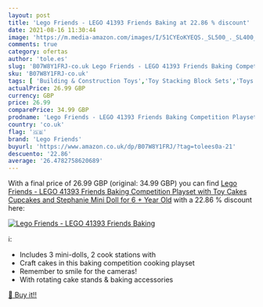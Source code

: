 ```yaml
---
layout: post
title: 'Lego Friends - LEGO 41393 Friends Baking at 22.86 % discount'
date: 2021-08-16 11:30:44
image: 'https://m.media-amazon.com/images/I/51CYEoKYEQS._SL500_._SL400_.jpg'
comments: true
category: ofertas
author: 'tole.es'
slug: 'B07W8Y1FRJ-co.uk Lego Friends - LEGO 41393 Friends Baking Competition...'
sku: 'B07W8Y1FRJ-co.uk'
tags: [ 'Building & Construction Toys','Toy Stacking Block Sets','Toys & Games','Toys Store','lego','lego friends', ]
actualPrice: 26.99 GBP
currency: GBP
price: 26.99
comparePrice: 34.99 GBP
prodname: 'Lego Friends - LEGO 41393 Friends Baking Competition Playset with Toy Cakes  Cupcakes and Stephanie Mini Doll  for 6 + Year Old'
country: 'co.uk'
flag: '🇬🇧'
brand: 'Lego Friends'
buyurl: 'https://www.amazon.co.uk/dp/B07W8Y1FRJ/?tag=tolees0a-21'
descuento: '22.86'
average: '26.4782758620689'
---
```


With a final price of 26.99 GBP (original: 34.99 GBP) you can find [Lego Friends - LEGO 41393 Friends Baking Competition Playset with Toy Cakes  Cupcakes and Stephanie Mini Doll  for 6 + Year Old](https://www.amazon.co.uk/dp/B07W8Y1FRJ/?tag=tolees0a-21) with a  22.86 % discount here:

[![Lego Friends - LEGO 41393 Friends Baking](https://m.media-amazon.com/images/I/51CYEoKYEQS._SL500_._SL400_.jpg)](https://www.amazon.co.uk/dp/B07W8Y1FRJ/?tag=tolees0a-21)

ℹ️:

- Includes 3 mini-dolls, 2 cook stations with
- Craft cakes in this baking competition cooking playset
- Remember to smile for the cameras!
- With rotating cake stands & baking accessories

[🛒 Buy it!!](https://www.amazon.co.uk/dp/B07W8Y1FRJ/?tag=tolees0a-21)
